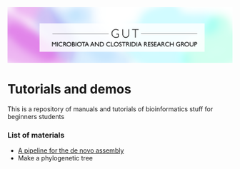 [![The Gut Microbiota and Clostridia Research](img/GM&CR.png)](http://www.microbioma.cl/)

# Tutorials and demos

This is a repository of manuals and tutorials of bioinformatics stuff for beginners students

### List of materials

* [A pipeline for the de novo assembly](DeNovoAssembly.md)
* Make a phylogenetic tree